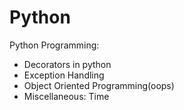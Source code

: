 # Python
Python Programming:
- Decorators in python
- Exception Handling
- Object Oriented Programming(oops)
- Miscellaneous: Time
